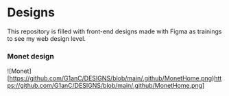 # Designs
This repository is filled with front-end designs made with Figma as trainings to see my web design level.

### Monet design
![Monet][https://github.com/G1anC/DESIGNS/blob/main/.github/MonetHome.png)https://github.com/G1anC/DESIGNS/blob/main/.github/MonetHome.png]
